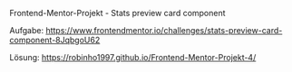 Frontend-Mentor-Projekt - Stats preview card component

Aufgabe:
https://www.frontendmentor.io/challenges/stats-preview-card-component-8JqbgoU62

Lösung:
https://robinho1997.github.io/Frontend-Mentor-Projekt-4/
